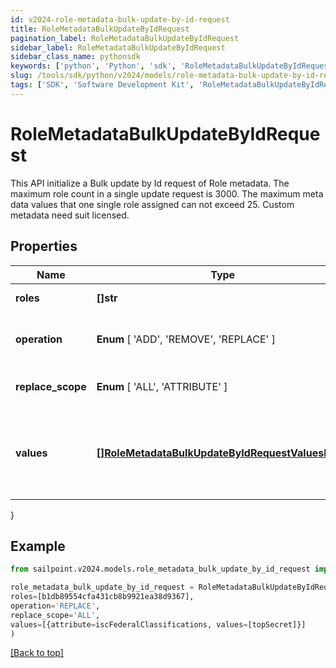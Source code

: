 ```yaml
---
id: v2024-role-metadata-bulk-update-by-id-request
title: RoleMetadataBulkUpdateByIdRequest
pagination_label: RoleMetadataBulkUpdateByIdRequest
sidebar_label: RoleMetadataBulkUpdateByIdRequest
sidebar_class_name: pythonsdk
keywords: ['python', 'Python', 'sdk', 'RoleMetadataBulkUpdateByIdRequest', 'V2024RoleMetadataBulkUpdateByIdRequest'] 
slug: /tools/sdk/python/v2024/models/role-metadata-bulk-update-by-id-request
tags: ['SDK', 'Software Development Kit', 'RoleMetadataBulkUpdateByIdRequest', 'V2024RoleMetadataBulkUpdateByIdRequest']
---
```


# RoleMetadataBulkUpdateByIdRequest

This API initialize a Bulk update by Id request of Role metadata. The maximum role count in a single update request is 3000. The maximum meta data values that one single role assigned can not exceed 25. Custom metadata need suit licensed.

## Properties

Name | Type | Description | Notes
------------ | ------------- | ------------- | -------------
**roles** | **[]str** | Roles' Id to be updated | [required]
**operation** |  **Enum** [  'ADD',    'REMOVE',    'REPLACE' ] | The operation to be performed | [required]
**replace_scope** |  **Enum** [  'ALL',    'ATTRIBUTE' ] | The choice of update scope. | [optional] 
**values** | [**[]RoleMetadataBulkUpdateByIdRequestValuesInner**](role-metadata-bulk-update-by-id-request-values-inner) | The metadata to be updated, including attribute key and value. | [required]
}

## Example

```python
from sailpoint.v2024.models.role_metadata_bulk_update_by_id_request import RoleMetadataBulkUpdateByIdRequest

role_metadata_bulk_update_by_id_request = RoleMetadataBulkUpdateByIdRequest(
roles=[b1db89554cfa431cb8b9921ea38d9367],
operation='REPLACE',
replace_scope='ALL',
values=[{attribute=iscFederalClassifications, values=[topSecret]}]
)

```
[[Back to top]](#) 

